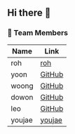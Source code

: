 ## Hi there 👋

### 👥 Team Members

| Name   | Link              |
|--------|-------------------|
| roh    | [roh](https://github.com/madison-study/roh)       |
| yoon   | [GitHub](#)       |
| woong  | [GitHub](#)       |
| dowon  | [GitHub](#)       |
| leo    | [GitHub](#)       |
| youjae | [youjae](https://github.com/madison-study/youjae)      |
